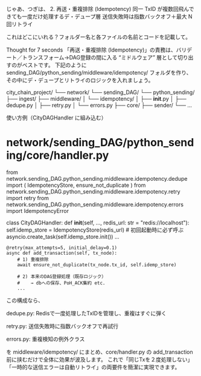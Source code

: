 じゃあ、つぎは、
2. 再送・重複排除 (Idempotency)
同一 TxID が複数回飛んできても一度だけ処理するデ・デュープ層
送信失敗時は指数バックオフ＋最大 N 回リトライ

これはどこにいれる？フォルダー名と各ファイルの名前とコードを記載して。

Thought for 7 seconds
「再送・重複排除 (Idempotency)」の責務は、バリデート／トランスフォーム→DAG登録の間に入る “ミドルウェア” 層として切り出すのがベストです。
下記のように sending_DAG/python_sending/middleware/idempotency/ フォルダを作り、その中にデ・デュープとリトライのロジックを入れましょう。

city_chain_project/
└── network/
    └── sending_DAG/
        └── python_sending/
            ├── ingest/
            ├── middleware/
            │   └── idempotency/
            │       ├── __init__.py
            │       ├── dedupe.py
            │       ├── retry.py
            │       └── errors.py
            ├── core/
            ├── sender/
            └── …


使い方例（CityDAGHandler に組み込む）

# network/sending_DAG/python_sending/core/handler.py

from network.sending_DAG.python_sending.middleware.idempotency.dedupe import (
    IdempotencyStore, ensure_not_duplicate
)
from network.sending_DAG.python_sending.middleware.idempotency.retry import retry
from network.sending_DAG.python_sending.middleware.idempotency.errors import IdempotencyError

class CityDAGHandler:
    def __init__(self, ..., redis_url: str = "redis://localhost"):
        self.idemp_store = IdempotencyStore(redis_url)
        # 初回起動時に必ず呼ぶ
        asyncio.create_task(self.idemp_store.init())
        ...

    @retry(max_attempts=5, initial_delay=0.1)
    async def add_transaction(self, tx_node):
        # 1) 重複排除
        await ensure_not_duplicate(tx_node.tx_id, self.idemp_store)

        # 2) 本来のDAG登録処理（既存ロジック）
        #    → dbへの保存、PoH_ACK集約 etc.
        ...

この構成なら、

dedupe.py: Redisで一度処理したTxIDを管理し、重複はすぐに弾く

retry.py: 送信失敗時に指数バックオフで再試行

errors.py: 重複検知の例外クラス

を middleware/idempotency/ にまとめ、core/handler.py の add_transaction 前に挟むだけで全体に効果が波及します。
これで「同じTxを２度処理しない」「一時的な送信エラーは自動リトライ」の両要件を簡潔に実現できます。
